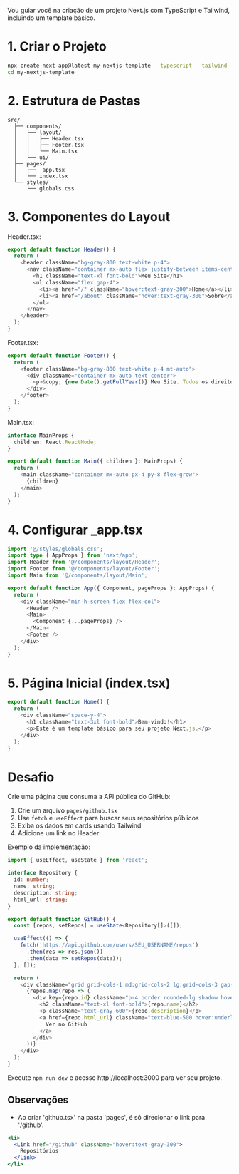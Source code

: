 Vou guiar você na criação de um projeto Next.js com TypeScript e Tailwind, incluindo um template básico.

# 1. Criar o Projeto

```bash
npx create-next-app@latest my-nextjs-template --typescript --tailwind --eslint
cd my-nextjs-template
```

# 2. Estrutura de Pastas

```
src/
  ├── components/
  │   ├── layout/
  │   │   ├── Header.tsx
  │   │   ├── Footer.tsx
  │   │   └── Main.tsx
  │   └── ui/
  ├── pages/
  │   ├── _app.tsx
  │   └── index.tsx
  └── styles/
      └── globals.css
```

# 3. Componentes do Layout

Header.tsx:
```typescript
export default function Header() {
  return (
    <header className="bg-gray-800 text-white p-4">
      <nav className="container mx-auto flex justify-between items-center">
        <h1 className="text-xl font-bold">Meu Site</h1>
        <ul className="flex gap-4">
          <li><a href="/" className="hover:text-gray-300">Home</a></li>
          <li><a href="/about" className="hover:text-gray-300">Sobre</a></li>
        </ul>
      </nav>
    </header>
  );
}
```

Footer.tsx:
```typescript
export default function Footer() {
  return (
    <footer className="bg-gray-800 text-white p-4 mt-auto">
      <div className="container mx-auto text-center">
        <p>&copy; {new Date().getFullYear()} Meu Site. Todos os direitos reservados.</p>
      </div>
    </footer>
  );
}
```

Main.tsx:
```typescript
interface MainProps {
  children: React.ReactNode;
}

export default function Main({ children }: MainProps) {
  return (
    <main className="container mx-auto px-4 py-8 flex-grow">
      {children}
    </main>
  );
}
```

# 4. Configurar _app.tsx

```typescript
import '@/styles/globals.css';
import type { AppProps } from 'next/app';
import Header from '@/components/layout/Header';
import Footer from '@/components/layout/Footer';
import Main from '@/components/layout/Main';

export default function App({ Component, pageProps }: AppProps) {
  return (
    <div className="min-h-screen flex flex-col">
      <Header />
      <Main>
        <Component {...pageProps} />
      </Main>
      <Footer />
    </div>
  );
}
```

# 5. Página Inicial (index.tsx)

```typescript
export default function Home() {
  return (
    <div className="space-y-4">
      <h1 className="text-3xl font-bold">Bem-vindo!</h1>
      <p>Este é um template básico para seu projeto Next.js.</p>
    </div>
  );
}
```

# Desafio

Crie uma página que consuma a API pública do GitHub:
1. Crie um arquivo `pages/github.tsx`
2. Use `fetch` e `useEffect` para buscar seus repositórios públicos
3. Exiba os dados em cards usando Tailwind
4. Adicione um link no Header

Exemplo da implementação:

```typescript
import { useEffect, useState } from 'react';

interface Repository {
  id: number;
  name: string;
  description: string;
  html_url: string;
}

export default function GitHub() {
  const [repos, setRepos] = useState<Repository[]>([]);

  useEffect(() => {
    fetch('https://api.github.com/users/SEU_USERNAME/repos')
      .then(res => res.json())
      .then(data => setRepos(data));
  }, []);

  return (
    <div className="grid grid-cols-1 md:grid-cols-2 lg:grid-cols-3 gap-4">
      {repos.map(repo => (
        <div key={repo.id} className="p-4 border rounded-lg shadow hover:shadow-md">
          <h2 className="text-xl font-bold">{repo.name}</h2>
          <p className="text-gray-600">{repo.description}</p>
          <a href={repo.html_url} className="text-blue-500 hover:underline">
            Ver no GitHub
          </a>
        </div>
      ))}
    </div>
  );
}
```

Execute `npm run dev` e acesse http://localhost:3000 para ver seu projeto.

## Observações
- Ao criar 'github.tsx' na pasta 'pages', é só direcionar o link para '/github'.

```jsx
<li>
  <Link href="/github" className="hover:text-gray-300">
    Repositórios
  </Link>
</li>
```
